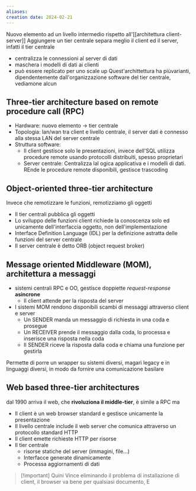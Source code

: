 ```yaml
---
aliases: 
creation date: 2024-02-21
---
```


Nuovo elemento ad un livello intermedio rispetto all'[[architettura client-server]]
Aggiungere un tier centrale separa meglio il client ed il server, infatti il tier centrale
- centralizza le connessioni al server di dati
- maschera i modelli di dati ai clienti
- può essere replicato per uno scale up
Quest'archittettura ha piùvarianti, dipendentemente dall'organizzazione software del tier centrale, vediamone alcun

## Three-tier architecture based on remote procedure call (RPC)
- Hardware: nuovo elemento -> tier centrale
- Topologia: lan/wan tra client e livello centrale, il server dati è connesso alla stessa LAN del server centrale
- Struttura software:
	- Il client gestisce solo le presentazioni, invece dell'SQL utilizza procedure remote usando protocolli distribuiti, spesso proprietari
	- Server centrale: Centralizza lal ogica applicativa e i modelli di dati. REnde le procedure remote disponibili, gestisce trascoding

## Object-oriented three-tier architecture
Invece che remotizzare le funzioni, remotizziamo gli oggetti

- Il tier centrali pubblica gli oggetti
- Lo sviluppo delle funzioni client richiede la conoscenza solo ed unicamente dell'interfaccia oggetto, non dell'implementazione
- Interface Definition Language (IDL) per la definizione astratta delle funzioni del server centrale
- Il server centrale è detto ORB (object request broker)

## Message oriented Middleware (MOM), architettura a messaggi
- sistemi centrali RPC e OO, gestisce doppiette *request-response*  **asincrone**
	- Il client attende per la risposta del server
- I sistemi MOM rendono disponibili scambi di messaggi attraverso client e server
	- Un SENDER manda un messaggio di richiesta in una coda e prosegue
	- Un RECEIVER prende il messaggio dalla coda, lo processa e inserisce una risposta nella coda
	- Il SENDER riceve la risposta dalla coda e chiama una funzione per gestirla

Permette di porre un wrapper su sistemi diversi, magari legacy e in linguaggi diversi, in modo da fornire una comunicazione basilare


## Web based three-tier architectures
dal 1990 arriva il web, che **rivoluziona il middle-tier**, è simile a RPC ma
- Il client è un web browser standard e gestisce unicamente la presentazione
- Il livello centrale include il web server che comunica attraverso un protocollo standard HTTP
- Il client emette richieste HTTP per risorse
- Il tier centrale
	- risorse statiche del server (immagini, file...)
	- Interfacce generate dinamicamente 
	- Processa aggiornamenti di dati 

> [!important] Quini
> Vince eliminando il problema di installazione di client, il browser va bene per qualsiasi documento, E